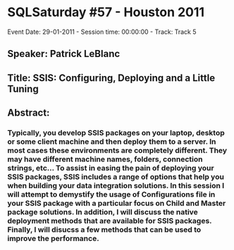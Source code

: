 # SQLSaturday #57 - Houston 2011
Event Date: 29-01-2011 - Session time: 00:00:00 - Track: Track 5
## Speaker: Patrick LeBlanc
## Title: SSIS: Configuring, Deploying and a Little Tuning
## Abstract:
### Typically, you develop SSIS packages on your laptop, desktop or some client machine and then deploy them to a server. In most cases these environments are completely different. They may have different machine names, folders, connection strings, etc… To assist in easing the pain of deploying your SSIS packages, SSIS includes a range of options that help you when building your data integration solutions. In this session I will attempt to demystify the usage of Configurations file in your SSIS package with a particular focus on Child and Master package solutions.  In addition, I will discuss the native deployment methods that are available for SSIS packages.  Finally, I will disucss a few methods that can be used to improve the performance.
